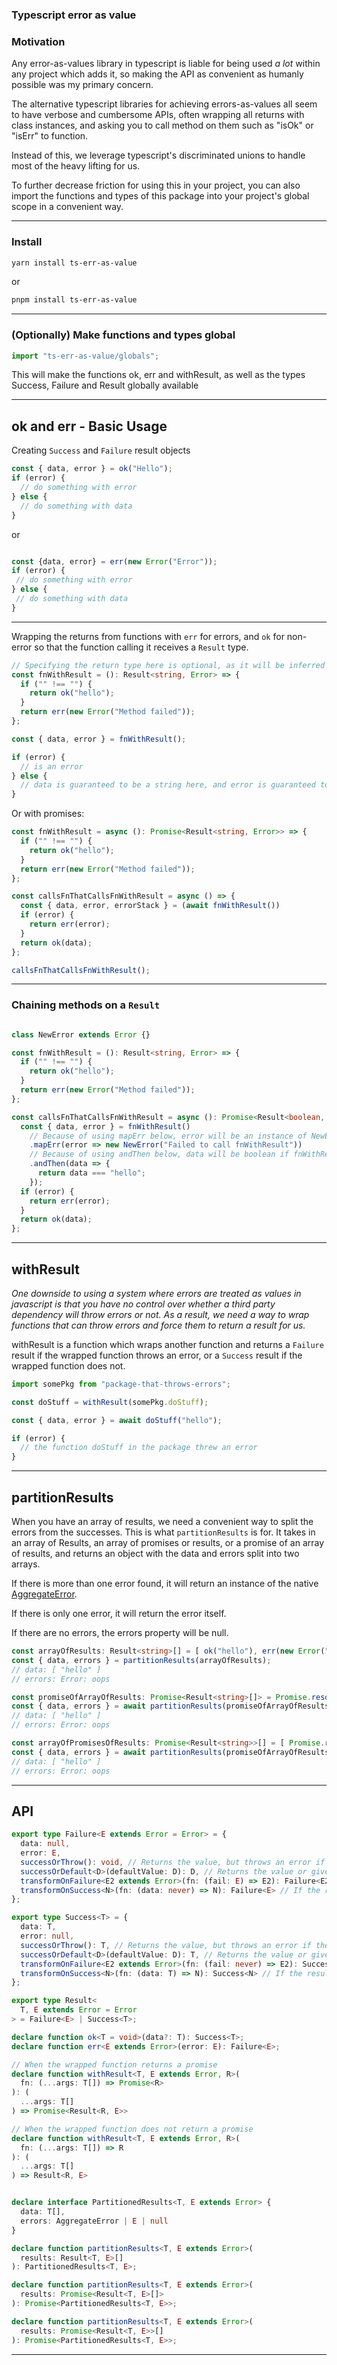 ### Typescript error as value

### Motivation
Any error-as-values library in typescript is liable for being used *a lot* within any project which adds it, so making the API as convenient as humanly possible was my primary concern.

The alternative typescript libraries for achieving errors-as-values all seem to have verbose and cumbersome APIs, often wrapping all returns with class instances, and asking you to call method on them such as "isOk" or "isErr" to function.

Instead of this, we leverage typescript's discriminated unions to handle most of the heavy lifting for us.

To further decrease friction for using this in your project, you can also import the functions and types of this package into your project's global scope in a convenient way.

---

### Install

```bash
yarn install ts-err-as-value
```
or
```bash
pnpm install ts-err-as-value
```
---

### (Optionally) Make functions and types global
```ts
import "ts-err-as-value/globals";
```
This will make the functions ok, err and withResult, as well as the types Success, Failure and Result globally available

---

## ok and err - Basic Usage
Creating `Success` and `Failure` result objects
```ts
const { data, error } = ok("Hello");
if (error) {
  // do something with error
} else {
  // do something with data
}
```
or

```ts

const {data, error} = err(new Error("Error"));
if (error) {
 // do something with error
} else {
 // do something with data
}
```
---

Wrapping the returns from functions with `err` for errors, and `ok` for non-error so that the function calling it receives a `Result` type.

```ts
// Specifying the return type here is optional, as it will be inferred without it
const fnWithResult = (): Result<string, Error> => {
  if ("" !== "") {
    return ok("hello");
  }
  return err(new Error("Method failed"));
};

const { data, error } = fnWithResult();

if (error) {
  // is an error
} else {
  // data is guaranteed to be a string here, and error is guaranteed to be null
}
```

Or with promises:

```ts
const fnWithResult = async (): Promise<Result<string, Error>> => {
  if ("" !== "") {
    return ok("hello");
  }
  return err(new Error("Method failed"));
};

const callsFnThatCallsFnWithResult = async () => {
  const { data, error, errorStack } = (await fnWithResult())
  if (error) {
    return err(error);
  }
  return ok(data);
};

callsFnThatCallsFnWithResult();
```

--- 

### Chaining methods on a `Result`
```ts

class NewError extends Error {}

const fnWithResult = (): Result<string, Error> => {
  if ("" !== "") {
    return ok("hello");
  }
  return err(new Error("Method failed"));
};

const callsFnThatCallsFnWithResult = async (): Promise<Result<boolean, NewError>> => {
  const { data, error } = fnWithResult()
    // Because of using mapErr below, error will be an instance of NewError if fnWithResult returns an error
    .mapErr(error => new NewError("Failed to call fnWithResult"))
    // Because of using andThen below, data will be boolean if fnWithResult returns a value.
    .andThen(data => {
      return data === "hello";
    });
  if (error) {
    return err(error);
  }
  return ok(data);
};
```

---

## withResult
*One downside to using a system where errors are treated as values in javascript is that you have no control over whether a third party dependency will throw errors or not. As a result, we need a way to wrap functions that can throw errors and force them to return a result for us.*

withResult is a function which wraps another function and returns a `Failure` result if the wrapped function throws an error,
 or a `Success` result if the wrapped function does not.
```ts
import somePkg from "package-that-throws-errors";

const doStuff = withResult(somePkg.doStuff);

const { data, error } = await doStuff("hello");

if (error) {
  // the function doStuff in the package threw an error
}
```

---

## partitionResults
When you have an array of results, we need a convenient way to split the errors from the successes.
This is what `partitionResults` is for. It takes in an array of Results, an array of promises or
results, or a promise of an array of results, and returns an object with the data and errors split into two arrays.

If there is more than one error found, it will return an instance of the native [AggregateError](https://developer.mozilla.org/en-US/docs/Web/JavaScript/Reference/Global_Objects/AggregateError).

If there is only one error, it will return the error itself.

If there are no errors, the errors property will be null.

```ts
const arrayOfResults: Result<string>[] = [ ok("hello"), err(new Error("oops")) ];
const { data, errors } = partitionResults(arrayOfResults);
// data: [ "hello" ]
// errors: Error: oops

const promiseOfArrayOfResults: Promise<Result<string>[]> = Promise.resolve([ ok("hello"), err(new Error("oops")) ]);
const { data, errors } = await partitionResults(promiseOfArrayOfResults);
// data: [ "hello" ]
// errors: Error: oops

const arrayOfPromisesOfResults: Promise<Result<string>>[] = [ Promise.resolve(ok("hello")), Promise.resolve(err(new Error("oops"))) ];
const { data, errors } = await partitionResults(promiseOfArrayOfResults);
// data: [ "hello" ]
// errors: Error: oops
```
---

## API

```typescript
export type Failure<E extends Error = Error> = {
  data: null,
  error: E,
  successOrThrow(): void, // Returns the value, but throws an error if the result is an Error
  successOrDefault<D>(defaultValue: D): D, // Returns the value or gives you a default value if it's an error
  transformOnFailure<E2 extends Error>(fn: (fail: E) => E2): Failure<E2>, // If the result is an error, map the error to another error
  transformOnSuccess<N>(fn: (data: never) => N): Failure<E> // If the result is not an error, map the data in it
};

export type Success<T> = {
  data: T,
  error: null,
  successOrThrow(): T, // Returns the value, but throws an error if the result is an Error
  successOrDefault<D>(defaultValue: D): T, // Returns the value or gives you a default value if it's an error
  transformOnFailure<E2 extends Error>(fn: (fail: never) => E2): Success<T>, // If the result is an error, map the error to another error
  transformOnSuccess<N>(fn: (data: T) => N): Success<N> // If the result is not an error, map the data in it
};

export type Result<
  T, E extends Error = Error
> = Failure<E> | Success<T>;

```

```ts
declare function ok<T = void>(data?: T): Success<T>;
declare function err<E extends Error>(error: E): Failure<E>;
```

```ts
// When the wrapped function returns a promise
declare function withResult<T, E extends Error, R>(
  fn: (...args: T[]) => Promise<R>
): (
  ...args: T[]
) => Promise<Result<R, E>>

// When the wrapped function does not return a promise
declare function withResult<T, E extends Error, R>(
  fn: (...args: T[]) => R
): (
  ...args: T[]
) => Result<R, E>
```

```ts

declare interface PartitionedResults<T, E extends Error> {
  data: T[],
  errors: AggregateError | E | null
}

declare function partitionResults<T, E extends Error>(
  results: Result<T, E>[]
): PartitionedResults<T, E>;

declare function partitionResults<T, E extends Error>(
  results: Promise<Result<T, E>[]>
): Promise<PartitionedResults<T, E>>;

declare function partitionResults<T, E extends Error>(
  results: Promise<Result<T, E>>[]
): Promise<PartitionedResults<T, E>>;
```
---




